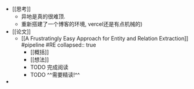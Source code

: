 - [[思考]]
	- 异地是真的很难顶.
	- 重新搭建了一个博客的环境, vercel还是有点机械的)
- [[论文]]
	- [[A Frustratingly Easy Approach for Entity and Relation Extraction]] #pipeline #RE
	  collapsed:: true
		- [[概括]]
		- [[想法]]
		- TODO 完成阅读
		- TODO ^^需要精读!^^
-